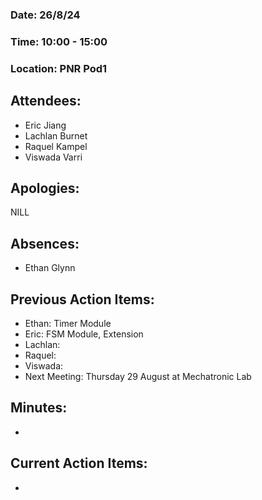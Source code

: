 ### ﻿Date: 26/8/24
### Time: 10:00 - 15:00
### Location: PNR Pod1

## Attendees:

- Eric Jiang
- Lachlan Burnet
- Raquel Kampel 
- Viswada Varri


## Apologies:

NILL

## Absences:

- Ethan Glynn

## Previous Action Items:

- Ethan: Timer Module
- Eric: FSM Module, Extension
- Lachlan:
- Raquel: 
- Viswada:
- Next Meeting: Thursday 29 August at Mechatronic Lab

## Minutes:

- 


## Current Action Items:

-

